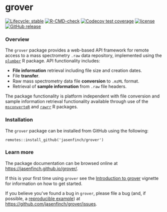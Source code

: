 
# grover

<!-- badges: start -->
[![Lifecycle: stable](https://img.shields.io/badge/lifecycle-stable-brightgreen.svg)](https://lifecycle.r-lib.org/articles/stages.html#stable)
[![R-CMD-check](https://github.com/jasenfinch/grover/workflows/R-CMD-check/badge.svg)](https://github.com/jasenfinch/grover/actions)
[![Codecov test coverage](https://codecov.io/gh/jasenfinch/grover/branch/master/graph/badge.svg)](https://codecov.io/gh/jasenfinch/grover?branch=master)
[![license](https://img.shields.io/badge/license-GNU%20GPL%20v3.0-blue.svg)](https://github.com/jasenfinch/grover/blob/master/DESCRIPTION)
[![GitHub release](https://img.shields.io/github/release/jasenfinch/grover.svg)](https://GitHub.com/jasenfinch/grover/releases/)
<!-- badges: end -->

### Overview

The `grover` package provides a web-based API framework for remote access to a mass spectrometry `.raw` data repository, implemented using the [`plumber`](https://www.rplumber.io/) R package.
API functionality includes:

* **File information** retrieval including file size and creation dates.
* File **transfer**.
* Raw mass spectrometry data file **conversion** to `.mzML` format.
* Retrieval of **sample information** from `.raw` file headers.

The package functionality is platform independent with file conversion and sample information retrieval functionality available through use of the [`msconverteR`](https://github.com/wilsontom/msconverteR) and [`rawrr`](https://github.com/fgcz/rawrr) R packages.

### Installation

The `grover` package can be installed from GitHub using the following:

```
remotes::install_github('jasenfinch/grover')
```

### Learn more

The package documentation can be browsed online at <https://jasenfinch.github.io/grover/>. 

If this is your first time using `grover` see the [Introduction to grover](https://jasenfinch.github.io/grover/articles/introduction.html) vignette for information on how to get started.

If you believe you've found a bug in `grover`, please file a bug (and, if
possible, a [reproducible example](https://reprex.tidyverse.org)) at
<https://github.com/jasenfinch/grover/issues>.


